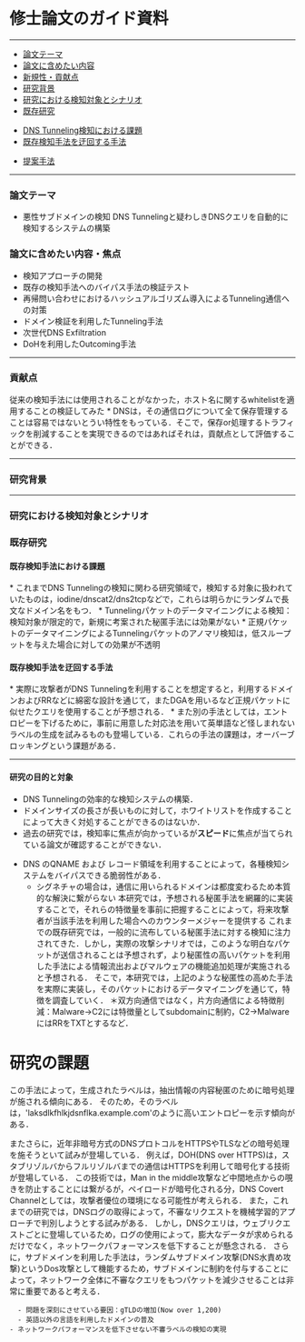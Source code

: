 # 修士論文のガイド資料

---
<!--TOC-->
* [論文テーマ](#theme)
* [論文に含めたい内容](#content)
* [新規性・貢献点](#contribution)
* [研究背景](#background)
* [研究における検知対象とシナリオ](#targe_scenario)
* [既存研究](#related-works)
 - [DNS Tunneling検知における課題](#problem)
 - [既存検知手法を迂回する手法](#bypassing-method)
* [提案手法](#proposal)


---
<h3 id='theme'>論文テーマ</h3>

* 悪性サブドメインの検知
DNS Tunnelingと疑わしきDNSクエリを自動的に検知するシステムの構築

<h3 id='content'>論文に含めたい内容・焦点</h3>

* 検知アプローチの開発
* 既存の検知手法へのバイパス手法の検証テスト
* 再帰問い合わせにおけるハッシュアルゴリズム導入によるTunneling通信への対策
* ドメイン検証を利用したTunneling手法
* 次世代DNS Exfiltration
* DoHを利用したOutcoming手法

---
<h3 id='contribution'>貢献点</h3>
従来の検知手法には使用されることがなかった，ホスト名に関するwhitelistを適用することの検証してみた
* DNSは，その通信ログについて全て保存管理することは容易ではないとうい特性をもっている．そこで，保存or処理するトラフィックを削減することを実現できるのではあればそれは，貢献点として評価することができる．

---
<h3 id='background'>研究背景</h3>

---
<h3 id='targe_scenario'>研究における検知対象とシナリオ</h3>


<h3 id='related-works'>既存研究</h3>

<h4 id='problem'>既存検知手法における課題</h4>
* これまでDNS Tunnelingの検知に関わる研究領域で，検知する対象に扱われていたものは，iodine/dnscat2/dns2tcpなどで，これらは明らかにランダムで長文なドメイン名をもつ．
* Tunnelingパケットのデータマイニングによる検知：検知対象が限定的で，新規に考案された秘匿手法には効果がない
* 正規パケットのデータマイニングによるTunnelingパケットのアノマリ検知は，低スループットを与えた場合に対しての効果が不透明

<h4 id='bypassing-method'>既存検知手法を迂回する手法</h4>
* 実際に攻撃者がDNS Tunnelingを利用することを想定すると，利用するドメインおよびRRなどに綿密な設計を通じて，またDGAを用いるなど正規パケットに似せたクエリを使用することが予想される．
* また別の手法としては，エントロピーを下げるために，事前に用意した対応法を用いて英単語など怪しまれないラベルの生成を試みるものも登場している．これらの手法の課題は，オーバーブロッキングという課題がある．

---
#### 研究の目的と対象
- DNS Tunnelingの効率的な検知システムの構築．
- ドメインサイズの長さが長いものに対して，ホワイトリストを作成することによって大きく対処することができるのはないか．
- 過去の研究では，検知率に焦点が向かっているが**スピード**に焦点が当てられている論文が確認することができない．
* DNS のQNAME および レコード領域を利用することによって，各種検知システムをバイパスできる脆弱性がある．
  - シグネチャの場合は，通信に用いられるドメインは都度変わるため本質的な解決に繋がらない
本研究では，予想される秘匿手法を網羅的に実装することで，それらの特徴量を事前に把握することによって，将来攻撃者が当該手法を利用した場合へのカウンターメジャーを提供する
 これまでの既存研究では，一般的に流布している秘匿手法に対する検知に注力されてきた．しかし，実際の攻撃シナリオでは，このような明白なパケットが送信されることは予想されず，より秘匿性の高いパケットを利用した手法による情報流出およびマルウェアの機能追加処理が実施されると予想される．
 そこで，本研究では，上記のような秘匿性の高めた手法を実際に実装し，そのパケットにおけるデータマイニングを通じて，特徴を調査していく．
 ＊双方向通信ではなく，片方向通信による特徴削減：Malware->C2には特徴量としてsubdomainに制約，C2->MalwareにはRRをTXTとするなど．


# 研究の課題
この手法によって，生成されたラベルは，抽出情報の内容秘匿のために暗号処理が施される傾向にある．
そのため，そのラベルは，'laksdlkfhlkjdsnflka.example.com'のように高いエントロピーを示す傾向がある．

またさらに，近年非暗号方式のDNSプロトコルをHTTPSやTLSなどの暗号処理を施そうといて試みが登場している．
例えば，DOH(DNS over HTTPS)は，スタブリゾルバからフルリゾルバまでの通信はHTTPSを利用して暗号化する技術が登場している．
この技術では，Man in the middle攻撃など中間地点からの覗きを防止することには繋がるが，ペイロードが暗号化される分，DNS Covert Channelとしては，攻撃者優位の環境になる可能性が考えられる．
また，これまでの研究では，DNSログの取得によって，不審なリクエストを機械学習的アプローチで判別しようとする試みがある．
しかし，DNSクエリは，ウェブリクエストごとに登場しているため，ログの使用によって，膨大なデータが求められるだけでなく，ネットワークパフォーマンスを低下することが懸念される．
  さらに，サブドメインを利用した手法は，ランダムサブドメイン攻撃(DNS水責め攻撃)というDos攻撃として機能するため，サブドメインに制約を付与することによって，ネットワーク全体に不審なクエリをもつパケットを減少させることは非常に重要であると考える．

      - 問題を深刻にさせている要因：gTLDの増加(Now over 1,200)
      - 英語以外の言語を利用したドメインの普及
    - ネットワークパフォーマンスを低下させない不審ラベルの検知の実現
